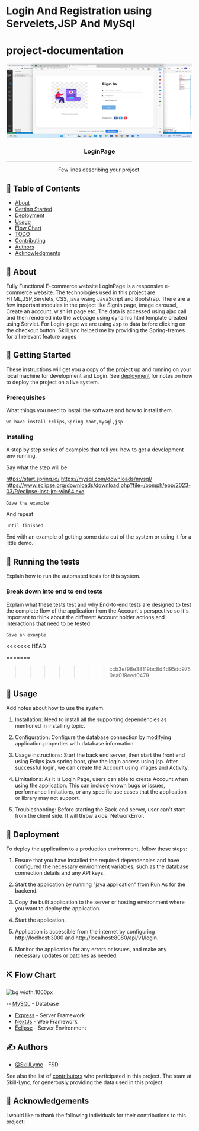# Login And Registration using Servelets,JSP And MySql



# project-documentation

<p align="center">
  <a href="" rel="noopener">
 <img width=500px height=200px src="LoginPage.png" alt="Project logo"></a>
</p>


<h3 align="center">LoginPage</h3>

---

<p align="center"> Few lines describing your project.
    <br> 
</p>

## 📝 Table of Contents
- [About](#about)
- [Getting Started](#getting_started)
- [Deployment](#deployment)
- [Usage](#usage)
- [Flow Chart](#flowchart)
- [TODO](../TODO.md)
- [Contributing](../CONTRIBUTING.md)
- [Authors](#authors)
- [Acknowledgments](#acknowledgement)

## 🧐 About <a name = "about"></a>
Fully Functional E-commerce website LoginPage is a responsive e-commerce website. The technologies used in this project are HTML,JSP,Servlets, CSS, java wsing JavaScript and Bootstrap. There are a few important modules in the project like Signin page, image carousel, Create an account, wishlist page etc. The data is accessed using ajax call and then rendered into the webpage using dynamic html template created using Servlet. For Login-page we are using Jsp to  data before clicking on the checkout button. SkillLync helped me by providing the Spring-frames for all relevant feature pages

## 🏁 Getting Started <a name = "getting_started"></a>
These instructions will get you a copy of the project up and running on your local machine for development and Login. See [deployment](#deployment) for notes on how to deploy the project on a live system.

### Prerequisites
What things you need to install the software and how to install them.

```
we have install Eclips,Spring boot,mysql,jsp
```

### Installing
A step by step series of examples that tell you how to get a development env running.

Say what the step will be

https://start.spring.io/
https://mysql.com/downloads/mysql/
https://www.eclipse.org/downloads/download.php?file=/oomph/epp/2023-03/R/eclipse-inst-jre-win64.exe


```
Give the example
```

And repeat

```
until finished
```

End with an example of getting some data out of the system or using it for a little demo.

## 🔧 Running the tests <a name = "tests"></a>
Explain how to run the automated tests for this system.

### Break down into end to end tests
Explain what these tests test and why
End-to-end tests are designed to test the complete flow of the application from the Account's perspective so it's important to think about the different Account holder actions and interactions that need to be tested
```
Give an example
```

<<<<<<< HEAD


=======
>>>>>>> ccb3ef98e38119bc8d4d95dd9750ea018ced0479
## 🎈 Usage <a name="usage"></a>
Add notes about how to use the system.
1. Installation: Need to install all the supporting dependencies as mentioned in installing topic.

2. Configuration: Configure the database connection by modifying application.properties with  database information.

3. Usage instructions: Start the back end server, then start the front end using Eclips java spring boot, give the login access using jsp. After successful login, we can create the Account using images and Activity.

4. Limitations: As it is Login Page, users can able to create Account  when using the application. This can include known bugs or issues, performance limitations, or any specific use cases that the application or library may not support.


5. Troubleshooting: Before starting the Back-end server, user can't start from the client side. It will throw axios: NetworkError.


## 🚀 Deployment <a name = "deployment"></a>
To deploy the application to a production environment, follow these steps:

1. Ensure that you have installed the required dependencies and have configured the necessary environment variables, such as the database connection details and any API keys.

2. Start the application by running "java application" from Run As for the backend.

3. Copy the built application to the server or hosting environment where you want to deploy the application.

4. Start the application.

5. Application is accessible from the internet by configuring http://loclhost:3000 and http://localhost:8080/api/v1/login.

6. Monitor the application for any errors or issues, and make any necessary updates or patches as needed.


## ⛏️ Flow Chart <a name = "flowchart"></a>

![bg width:1000px](./LoginPageflowchart.png)

-- [MySQL](https://mysql.com/) - Database
- [Express](https://expressjs.com/) - Server Framework
- [NextJs](https://nextjs.org/) - Web Framework
- [Eclipse](https://www.eclipse.org/) - Server Environment

## ✍️ Authors <a name = "authors"></a>
- [@SkillLymc](https://github.com/kylelobo) - FSD

See also the list of [contributors](https://github.com/kylelobo/The-Documentation-Compendium/contributors) who participated in this project.
The team at Skill-Lync, for generously providing the data used in this project.

## 🎉 Acknowledgements <a name = "acknowledgement"></a>
I would like to thank the following individuals for their contributions to this project:


